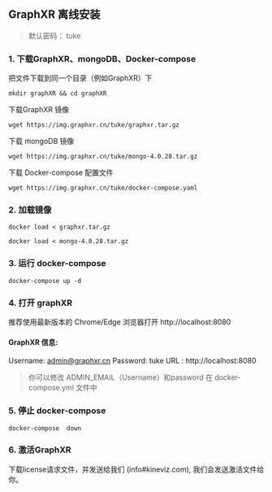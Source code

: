 ## GraphXR 离线安装
> 默认密码： tuke

### 1. 下载GraphXR、mongoDB、Docker-compose
把文件下载到同一个目录（例如GraphXR）下

```
mkdir graphXR && cd graphXR
```

下载GraphXR 镜像  
```
wget https://img.graphxr.cn/tuke/graphxr.tar.gz
```

下载 mongoDB 镜像 
```
wget https://img.graphxr.cn/tuke/mongo-4.0.28.tar.gz

```

下载 Docker-compose 配置文件
```
wget https://img.graphxr.cn/tuke/docker-compose.yaml
```

### 2. 加载镜像

```
docker load < graphxr.tar.gz
```

```
docker load < mongo-4.0.28.tar.gz
```

### 3. 运行 docker-compose

```
docker-compose up -d
```

### 4. 打开 graphXR
推荐使用最新版本的 Chrome/Edge 浏览器打开 http://localhost:8080

#### GraphXR 信息:

Username: admin@graphxr.cn
Password: tuke
URL : http://localhost:8080

>你可以修改 ADMIN_EMAIL（Username）和password 在  docker-compose.yml 文件中

### 5. 停止 docker-compose

```
docker-compose  down
```

### 6. 激活GraphXR 
下载license请求文件，并发送给我们 (info#kineviz.com), 我们会发送激活文件给你。